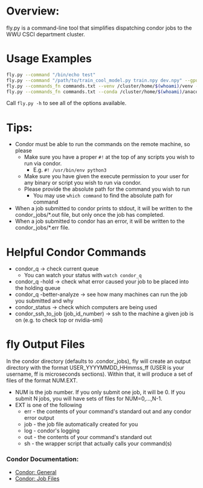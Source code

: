 # **Overview:**
fly.py is a command-line tool that simplifies dispatching condor jobs to the
WWU CSCI department cluster.

# **Usage Examples**
```sh
fly.py --command "/bin/echo test"
fly.py --command "/path/to/train_cool_model.py train.npy dev.npy" --gpus 1 --gpu_mem 11 --cores 2
fly.py --commands_fn commands.txt --venv /cluster/home/$(whoami)/venv --J 10
fly.py --commands_fn commands.txt --conda /cluster/home/$(whoami)/anaconda3 --conda_name CondaEnvName
```
Call ``fly.py -h`` to see all of the options available.

# **Tips:**
* Condor must be able to run the commands on the remote machine, so please
  * Make sure you have a proper ``#!`` at the top of any scripts you wish to run
    via condor.
    * E.g. ``#! /usr/bin/env python3``
  * Make sure you have given the execute permission to your user for any binary
    or script you wish to run via condor.
  * Please provide the absolute path for the command you wish to run
    * You may use ``which command`` to find the absolute path for command
* When a job submitted to condor prints to stdout, it will be written to the
  condor_jobs/*.out file, but only once the job has completed.
* When a job submitted to condor has an error, it will be written to the
  condor_jobs/*.err file.

# **Helpful Condor Commands**
* condor_q -> check current queue
  * You can watch your status with ``watch condor_q``
* condor_q -hold -> check what error caused your job to be placed into the holding queue
* condor_q -better-analyze -> see how many machines can run the job you submitted and why
* condor_status -> check which computers are being used
* condor_ssh_to_job (job_id_number) -> ssh to the machine a given job is on (e.g. to check top or nvidia-smi)

# **fly Output Files**
In the condor directory (defaults to .condor_jobs), fly will create an output directory with the format USER_YYYYMMDD_HHmmss_ff (USER is your username, ff is microseconds sections).  Within that, it will produce a set of files of the format NUM.EXT.
* NUM is the job number.  If you only submit one job, it will be 0.  If you submit N jobs, you will have sets of files for NUM=0,...,N-1.
* EXT is one of the following
  * err - the contents of your command's standard out and any condor error output
  * job - the job file automatically created for you 
  * log - condor's logging
  * out - the contents of your command's standard out
  * sh - the wrapper script that actually calls your command(s)

### Condor Documentation:
* [Condor: General](https://htcondor.readthedocs.io/en/stable/)
* [Condor: Job Files](https://htcondor.readthedocs.io/en/stable/classad-attributes/job-classad-attributes.html)
